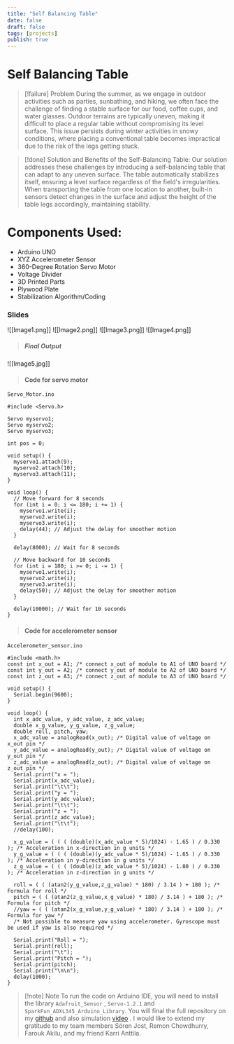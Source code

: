 ```yaml
---
title: "Self Balancing Table"
date: false
draft: false
tags: [projects]
publish: true
---
```


# Self Balancing Table


> [!failure] Problem
>During the summer, as we engage in outdoor activities such as parties, sunbathing, and hiking, we often face the challenge of finding a stable surface for our food, coffee cups, and water glasses. Outdoor terrains are typically uneven, making it difficult to place a regular table without compromising its level surface. This issue persists during winter activities in snowy conditions, where placing a conventional table becomes impractical due to the risk of the legs getting stuck.

> [!done] Solution and Benefits of the Self-Balancing Table:
>Our solution addresses these challenges by introducing a self-balancing table that can adapt to any uneven surface. The table automatically stabilizes itself, ensuring a level surface regardless of the field's irregularities. When transporting the table from one location to another, built-in sensors detect changes in the surface and adjust the height of the table legs accordingly, maintaining stability.


# Components Used:

- Arduino UNO
- XYZ Accelerometer Sensor
- 360-Degree Rotation Servo Motor
- Voltage Divider
- 3D Printed Parts
- Plywood Plate
- Stabilization Algorithm/Coding

### Slides

![[Image1.png]]
![[Image2.png]]
![[Image3.png]]
![[Image4.png]]

> ##### Final Output
![[Image5.jpg]]

> #### Code for servo motor
`Servo_Motor.ino`

```
#include <Servo.h>

Servo myservo1;
Servo myservo2;
Servo myservo3;

int pos = 0;

void setup() {
  myservo1.attach(9);
  myservo2.attach(10);
  myservo3.attach(11);
}

void loop() {
  // Move forward for 8 seconds
  for (int i = 0; i <= 180; i += 1) {
    myservo1.write(i);
    myservo2.write(i);
    myservo3.write(i);
    delay(44); // Adjust the delay for smoother motion
  }
  
  delay(8000); // Wait for 8 seconds

  // Move backward for 10 seconds
  for (int i = 180; i >= 0; i -= 1) {
    myservo1.write(i);
    myservo2.write(i);
    myservo3.write(i);
    delay(50); // Adjust the delay for smoother motion
  }

  delay(10000); // Wait for 10 seconds
}
```

> #### Code for accelerometer sensor
`Accelerometer_sensor.ino`

```
#include <math.h>
const int x_out = A1; /* connect x_out of module to A1 of UNO board */
const int y_out = A2; /* connect y_out of module to A2 of UNO board */
const int z_out = A3; /* connect z_out of module to A3 of UNO board */

void setup() {
  Serial.begin(9600); 
}

void loop() {
  int x_adc_value, y_adc_value, z_adc_value; 
  double x_g_value, y_g_value, z_g_value;
  double roll, pitch, yaw;
  x_adc_value = analogRead(x_out); /* Digital value of voltage on x_out pin */ 
  y_adc_value = analogRead(y_out); /* Digital value of voltage on y_out pin */ 
  z_adc_value = analogRead(z_out); /* Digital value of voltage on z_out pin */ 
  Serial.print("x = ");
  Serial.print(x_adc_value);
  Serial.print("\t\t");
  Serial.print("y = ");
  Serial.print(y_adc_value);
  Serial.print("\t\t");
  Serial.print("z = ");
  Serial.print(z_adc_value);
  Serial.print("\t\t");
  //delay(100);
  
  x_g_value = ( ( ( (double)(x_adc_value * 5)/1024) - 1.65 ) / 0.330 ); /* Acceleration in x-direction in g units */ 
  y_g_value = ( ( ( (double)(y_adc_value * 5)/1024) - 1.65 ) / 0.330 ); /* Acceleration in y-direction in g units */ 
  z_g_value = ( ( ( (double)(z_adc_value * 5)/1024) - 1.80 ) / 0.330 ); /* Acceleration in z-direction in g units */ 

  roll = ( ( (atan2(y_g_value,z_g_value) * 180) / 3.14 ) + 180 ); /* Formula for roll */
  pitch = ( ( (atan2(z_g_value,x_g_value) * 180) / 3.14 ) + 180 ); /* Formula for pitch */
  //yaw = ( ( (atan2(x_g_value,y_g_value) * 180) / 3.14 ) + 180 ); /* Formula for yaw */
  /* Not possible to measure yaw using accelerometer. Gyroscope must be used if yaw is also required */

  Serial.print("Roll = ");
  Serial.print(roll);
  Serial.print("\t");
  Serial.print("Pitch = ");
  Serial.print(pitch);
  Serial.print("\n\n");
  delay(1000);
}
```

> [!note] Note
> To run the code on Arduino IDE, you will need to install the library `Adafruit_Sensor` , `Servo-1.2.1` and `SparkFun_ADXL345_Arduino_Library`. You will final the full repository on my [github](https://github.com/SAJIB3489/Balancing_Table.git) and also simulation [video](https://amksavonia-my.sharepoint.com/:v:/g/personal/md_sajib_pramanic_edu_savonia_fi/EU7R_d-bmGZIj79L25YZF8MBw07vUwrip7E_vqRFEz2pSQ?nav=eyJyZWZlcnJhbEluZm8iOnsicmVmZXJyYWxBcHAiOiJPbmVEcml2ZUZvckJ1c2luZXNzIiwicmVmZXJyYWxBcHBQbGF0Zm9ybSI6IldlYiIsInJlZmVycmFsTW9kZSI6InZpZXciLCJyZWZlcnJhbFZpZXciOiJNeUZpbGVzTGlua0NvcHkifX0&e=6LyNJp) . I would like to extend my gratitude to my team members Sören Jost,  Remon Chowdhurry, Farouk Akilu, and my friend Karri Anttila.